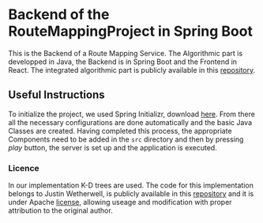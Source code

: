 # Backend of the RouteMappingProject in Spring Boot
This is the Backend of a Route Mapping Service. The Algorithmic part is developped in Java, the Backend is in Spring Boot and the Frontend in React.
The integrated algorithmic part is publicly available in this [repository](https://github.com/KalliGiannikoglou/RouteMappingProject).

## Useful Instructions
To initialize the project, we used Spring Initializr, download [here](https://start.spring.io/). 
From there all the necessary configurations are done automatically and the basic Java Classes are created.
Having completed this process, the appropriate Components need to be added in the `src` directory and then by pressing _play_ button, the server is set up and the application is executed.

### Licence
In our implementation K-D trees are used. 
The code for this implementation belongs to Justin Wetherwell, is publicly available in this [repository](https://github.com/phishman3579/java-algorithms-implementation/blob/master/src/com/jwetherell/algorithms/data_structures/KdTree.java) and it is under Apache [license](https://github.com/phishman3579/java-algorithms-implementation/blob/master/LICENSE), allowing useage and modification with proper attribution to the original author.

